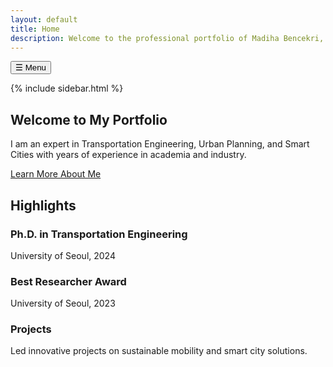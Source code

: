 ```yaml
---
layout: default
title: Home
description: Welcome to the professional portfolio of Madiha Bencekri, an expert in Transportation Engineering, Urban Planning, and Smart Cities.
---
```


<!-- Sidebar Toggle Button -->
<button class="sidebar-toggle" aria-label="Toggle sidebar">☰ Menu</button>

<!-- Sidebar -->
{% include sidebar.html %}

<!-- Main Content -->
<div class="main-content">
  <!-- Hero Section -->
  <section class="hero">
    <h1>Welcome to My Portfolio</h1>
    <p>
      I am an expert in Transportation Engineering, Urban Planning, and Smart Cities with years of experience in academia and industry.
    </p>
    <a href="about.html" class="btn">Learn More About Me</a>
  </section>

  <!-- Highlights Section -->
  <section class="highlights">
    <h2>Highlights</h2>
    <div class="highlight-grid">
      <div class="highlight">
        <i class="fas fa-graduation-cap"></i>
        <h3>Ph.D. in Transportation Engineering</h3>
        <p>University of Seoul, 2024</p>
      </div>
      <div class="highlight">
        <i class="fas fa-award"></i>
        <h3>Best Researcher Award</h3>
        <p>University of Seoul, 2023</p>
      </div>
      <div class="highlight">
        <i class="fas fa-project-diagram"></i>
        <h3>Projects</h3>
        <p>Led innovative projects on sustainable mobility and smart city solutions.</p>
      </div>
    </div>
  </section>
</div>
